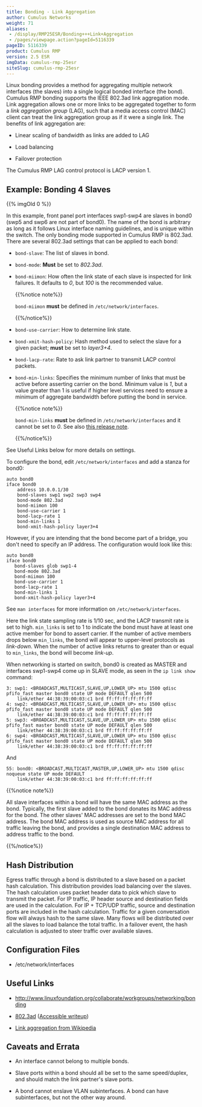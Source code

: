 ```yaml
---
title: Bonding - Link Aggregation
author: Cumulus Networks
weight: 71
aliases:
 - /display/RMP25ESR/Bonding+++Link+Aggregation
 - /pages/viewpage.action?pageId=5116339
pageID: 5116339
product: Cumulus RMP
version: 2.5 ESR
imgData: cumulus-rmp-25esr
siteSlug: cumulus-rmp-25esr
---
```

Linux bonding provides a method for aggregating multiple network
interfaces (the slaves) into a single logical bonded interface (the
bond). Cumulus RMP bonding supports the IEEE 802.3ad link aggregation
mode. Link aggregation allows one or more links to be aggregated
together to form a *link aggregation group* (LAG), such that a media
access control (MAC) client can treat the link aggregation group as if
it were a single link. The benefits of link aggregation are:

  - Linear scaling of bandwidth as links are added to LAG

  - Load balancing

  - Failover protection

The Cumulus RMP LAG control protocol is LACP version 1.

## Example: Bonding 4 Slaves</span>

{{% imgOld 0 %}}

In this example, front panel port interfaces swp1-swp4 are slaves in
bond0 (swp5 and swp6 are not part of bond0). The name of the bond is
arbitrary as long as it follows Linux interface naming guidelines, and
is unique within the switch. The only bonding mode supported in Cumulus
RMP is 802.3ad. There are several 802.3ad settings that can be applied
to each bond:

  - `bond-slave`: The list of slaves in bond.

  - `bond-mode`: **Must** be set to *802.3ad*.

  - `bond-miimon`: How often the link state of each slave is inspected
    for link failures. It defaults to *0*, but *100* is the recommended
    value.
    
    {{%notice note%}}
    
    `bond-miimon` **must** be defined in `/etc/network/interfaces`.
    
    {{%/notice%}}

  - `bond-use-carrier`: How to determine link state.

  - `bond-xmit-hash-policy`: Hash method used to select the slave for a
    given packet; **must** be set to *layer3+4*.

  - `bond-lacp-rate`: Rate to ask link partner to transmit LACP control
    packets.

  - `bond-min-links`: Specifies the minimum number of links that must be
    active before asserting carrier on the bond. Minimum value is *1*,
    but a value greater than 1 is useful if higher level services need
    to ensure a minimum of aggregate bandwidth before putting the bond
    in service.
    
    {{%notice note%}}
    
    `bond-min-links` **must** be defined in `/etc/network/interfaces`
    and it cannot be set to *0*. See also [this release
    note](https://support.cumulusnetworks.com/hc/en-us/articles/206030457#rn230).
    
    {{%/notice%}}

See Useful Links below for more details on settings.

To configure the bond, edit `/etc/network/interfaces` and add a stanza
for bond0:

    auto bond0
    iface bond0
        address 10.0.0.1/30
        bond-slaves swp1 swp2 swp3 swp4
        bond-mode 802.3ad
        bond-miimon 100
        bond-use-carrier 1
        bond-lacp-rate 1
        bond-min-links 1
        bond-xmit-hash-policy layer3+4

However, if you are intending that the bond become part of a bridge, you
don't need to specify an IP address. The configuration would look like
this:

    auto bond0
    iface bond0
       bond-slaves glob swp1-4
       bond-mode 802.3ad
       bond-miimon 100
       bond-use-carrier 1
       bond-lacp-rate 1
       bond-min-links 1
       bond-xmit-hash-policy layer3+4

See `man interfaces` for more information on `/etc/network/interfaces`.

Here the link state sampling rate is 1/10 sec, and the LACP transmit
rate is set to high. `min_links` is set to 1 to indicate the bond must
have at least one active member for bond to assert carrier. If the
number of active members drops below `min_links`, the bond will appear
to upper-level protocols as *link-down*. When the number of active links
returns to greater than or equal to `min_links`, the bond will become
*link-up*.

When networking is started on switch, bond0 is created as MASTER and
interfaces swp1-swp4 come up in SLAVE mode, as seen in the `ip link
show` command:

    3: swp1: <BROADCAST,MULTICAST,SLAVE,UP,LOWER_UP> mtu 1500 qdisc pfifo_fast master bond0 state UP mode DEFAULT qlen 500
        link/ether 44:38:39:00:03:c1 brd ff:ff:ff:ff:ff:ff
    4: swp2: <BROADCAST,MULTICAST,SLAVE,UP,LOWER_UP> mtu 1500 qdisc pfifo_fast master bond0 state UP mode DEFAULT qlen 500
        link/ether 44:38:39:00:03:c1 brd ff:ff:ff:ff:ff:ff
    5: swp3: <BROADCAST,MULTICAST,SLAVE,UP,LOWER_UP> mtu 1500 qdisc pfifo_fast master bond0 state UP mode DEFAULT qlen 500
        link/ether 44:38:39:00:03:c1 brd ff:ff:ff:ff:ff:ff
    6: swp4: <BROADCAST,MULTICAST,SLAVE,UP,LOWER_UP> mtu 1500 qdisc pfifo_fast master bond0 state UP mode DEFAULT qlen 500
        link/ether 44:38:39:00:03:c1 brd ff:ff:ff:ff:ff:ff

And

    55: bond0: <BROADCAST,MULTICAST,MASTER,UP,LOWER_UP> mtu 1500 qdisc noqueue state UP mode DEFAULT
        link/ether 44:38:39:00:03:c1 brd ff:ff:ff:ff:ff:ff

{{%notice note%}}

All slave interfaces within a bond will have the same MAC address as the
bond. Typically, the first slave added to the bond donates its MAC
address for the bond. The other slaves' MAC addresses are set to the
bond MAC address. The bond MAC address is used as source MAC address for
all traffic leaving the bond, and provides a single destination MAC
address to address traffic to the bond.

{{%/notice%}}

## Hash Distribution</span>

Egress traffic through a bond is distributed to a slave based on a
packet hash calculation. This distribution provides load balancing over
the slaves. The hash calculation uses packet header data to pick which
slave to transmit the packet. For IP traffic, IP header source and
destination fields are used in the calculation. For IP + TCP/UDP
traffic, source and destination ports are included in the hash
calculation. Traffic for a given conversation flow will always hash to
the same slave. Many flows will be distributed over all the slaves to
load balance the total traffic. In a failover event, the hash
calculation is adjusted to steer traffic over available slaves.

## Configuration Files</span>

  - /etc/network/interfaces

## Useful Links</span>

  - <http://www.linuxfoundation.org/collaborate/workgroups/networking/bonding>

  - [802.3ad](http://www.ieee802.org/3/ad/) ([Accessible
    writeup](http://cs.uccs.edu/%7Escold/doc/linkage%20aggregation.pdf))

  - [Link aggregation from
    Wikipedia](http://en.wikipedia.org/wiki/Link_aggregation)

## Caveats and Errata</span>

  - An interface cannot belong to multiple bonds.

  - Slave ports within a bond should all be set to the same
    speed/duplex, and should match the link partner's slave ports.

  - A bond cannot enslave VLAN subinterfaces. A bond can have
    subinterfaces, but not the other way around.

